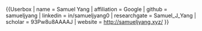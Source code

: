 {{Userbox
| name = Samuel Yang
| affiliation = Google
| github = samueljyang
| linkedin = in/samueljyang0
| researchgate = Samuel_J_Yang
| scholar = 93Pw8u8AAAAJ
| website = http://samueljyang.xyz/
}}
